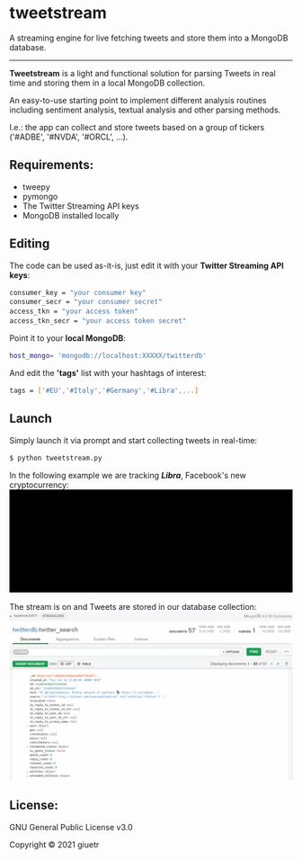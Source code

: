 # tweetstream
A streaming engine for live fetching tweets and store them into a MongoDB database.

------------- 
**Tweetstream** is a light and functional solution for parsing Tweets in real time and storing them in a local MongoDB collection.

An easy-to-use starting point to implement different analysis routines including sentiment analysis, textual analysis and other parsing methods.

I.e.: the app can collect and store tweets based on a group of tickers ('#ADBE', '#NVDA', '#ORCL', ...).


Requirements:
------------- 
- tweepy
- pymongo
- The Twitter Streaming API keys
- MongoDB installed locally

Editing
-------
The code can be used as-it-is, just edit it with your **Twitter Streaming API keys**:

```bash
consumer_key = "your consumer key"
consumer_secr = "your consumer secret"
access_tkn = "your access token"
access_tkn_secr = "your access token secret"
```

Point it to your **local MongoDB**:

```bash
host_mongo= 'mongodb://localhost:XXXXX/twitterdb'
```

And edit the **'tags'** list with your hashtags of interest:
```bash
tags = ['#EU','#Italy','#Germany','#Libra',...]
```


Launch
------------- 

 Simply launch it via prompt and start collecting tweets in real-time:
 ```bash
 $ python tweetstream.py
 ```
 
In the following example we are tracking ***Libra***, Facebook's new cryptocurrency:
![](cmd1.gif)

The stream is on and Tweets are stored in our database collection:
![](db1.gif)



License:
-------------

GNU General Public License v3.0

Copyright © 2021 giuetr
